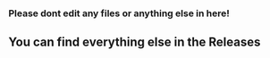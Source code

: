 ### Please dont edit any files or anything else in here!

## You can find everything else in the Releases
